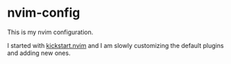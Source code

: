 # nvim-config

This is my nvim configuration.

I started with [kickstart.nvim](https://github.com/nvim-lua/kickstart.nvim/blob/master/README.md) and I am slowly customizing the default plugins and adding new ones.
